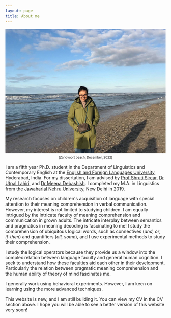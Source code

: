 ```yaml
---
layout: page
title: About me
---
```

<html>
  <body>
    <img width="505" height="390" src="/Profile_DP.jpg" alt="My Image">
    <figcaption align = "center"><span style="font-size:0.7em;">(Zandvoort beach, December, 2022)</span></figcaption>
  </body>
</html> 

I am a fifth year Ph.D. student in the Department of Linguistics and Contemporary English at the [English and Foreign Languages University](http://www.efluniversity.ac.in/), Hyderabad, India. For my dissertation, I am advised by [Prof Shruti Sircar](https://scholar.google.com/citations?user=qYLLngoAAAAJ&hl=en), [Dr Utpal Lahiri](https://scholar.google.co.in/citations?user=xowc0GUAAAAJ&hl=en), and [Dr Meena Debashish](https://www.efluniversity.ac.in/Dr.MeenaC.Debashish.php). I completed my M.A. in Linguistics from the [Jawaharlal Nehru University](https://www.jnu.ac.in/main/), New Delhi in 2019. 

My research focuses on children's acquisition of language with special attention to their meaning comprehension in verbal communication. However, my interest is not limited to studying children. I am equally intrigued by the intricate faculty of meaning comprehension and communication in grown adults. The intricate interplay between semantics and pragmatics in meaning decoding is fascinating to me! I study the comprehension of ubiquitous logical words, such as connectives (_and, or, if-then_) and quantifiers (_all, some_), and I use experimental methods to study their comprehension. 

I study the logical operators because they provide us a window into the complex relation between language faculty and general human cognition. I seek to understand how these faculties aid each other in their development. Particularly the relation between pragmatic meaning comprehension and the human ability of theory of mind fascinates me.

I generally work using behavioral experiments. However, I am keen on learning using the more advanced techniques.  

This website is new, and I am still building it. You can view my CV in the CV section above. I hope you will be able to see a better version of this website very soon! 
